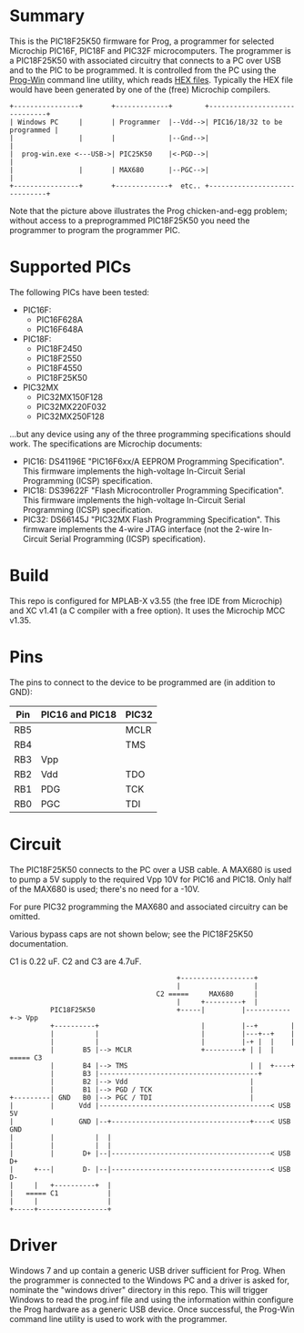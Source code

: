 # Summary

This is the PIC18F25K50 firmware for Prog, a programmer for selected Microchip PIC16F, PIC18F and PIC32F microcomputers.
The programmer is a PIC18F25K50 with associated circuitry that connects to a PC over USB and to the PIC to be programmed.
It is controlled from the PC using the [Prog-Win](https://github.com/jhbe/prog-win) command line utility, which reads
[HEX files](https://en.wikipedia.org/wiki/Intel_HEX). Typically the HEX file would have been generated by one of the
(free) Microchip compilers.

    +----------------+       +-------------+        +------------------------------+
    | Windows PC     |       | Programmer  |--Vdd-->| PIC16/18/32 to be programmed |
    |                |       |             |--Gnd-->|                              |
    |  prog-win.exe <---USB->| PIC25K50    |<-PGD-->|                              |
    |                |       | MAX680      |--PGC-->|                              |
    +----------------+       +-------------+  etc.. +------------------------------+

Note that the picture above illustrates the Prog chicken-and-egg problem; without access to a preprogrammed PIC18F25K50 you
need the programmer to program the programmer PIC.

# Supported PICs

The following PICs have been tested:

* PIC16F:
    * PIC16F628A
    * PIC16F648A
* PIC18F:
    * PIC18F2450
    * PIC18F2550
    * PIC18F4550
    * PIC18F25K50
* PIC32MX
    * PIC32MX150F128
    * PIC32MX220F032
    * PIC32MX250F128

...but any device using any of the three programming specifications should work. The specifications are Microchip documents:

* PIC16: DS41196E "PIC16F6xx/A EEPROM Programming Specification". This firmware implements the high-voltage In-Circuit Serial Programming (ICSP) specification.
* PIC18: DS39622F "Flash Microcontroller Programming Specification". This firmware implements the high-voltage In-Circuit Serial Programming (ICSP) specification.
* PIC32: DS66145J "PIC32MX Flash Programming Specification". This firmware implements the 4-wire JTAG interface (not the 2-wire In-Circuit Serial Programming (ICSP) specification).

# Build

This repo is configured for MPLAB-X v3.55 (the free IDE from Microchip) and XC v1.41 (a C compiler with a free option).
It uses the Microchip MCC v1.35.

# Pins

The pins to connect to the device to be programmed are (in addition to GND):

|  Pin   |  PIC16 and PIC18  |  PIC32  |
| ------ | ----------------- | ------- |
|  RB5   |                   |  MCLR   |
|  RB4   |                   |  TMS    |
|  RB3   |  Vpp              |         |
|  RB2   |  Vdd              |  TDO    |
|  RB1   |  PDG              |  TCK    |
|  RB0   |  PGC              |  TDI    |

# Circuit

The PIC18F25K50 connects to the PC over a USB cable. A MAX680 is used to pump
a 5V supply to the required Vpp 10V for PIC16 and PIC18. Only half of the MAX680
is used; there's no need for a -10V.

For pure PIC32 programming the MAX680 and associated circuitry can be omitted.

Various bypass caps are not shown below; see the PIC18F25K50 documentation.

C1 is 0.22 uF. C2 and C3 are 4.7uF.

                                             +------------------+
                                             |                  |
                                        C2 =====     MAX680     |
                                             |     +---------+  |
              PIC18F25K50                    +-----|         |-----------+-> Vpp
              +----------+                         |         |--+        |
              |          |                         |         |---+--+    |
              |          |                         |         |-+ |  |    |
              |       B5 |--> MCLR                 +---------+ | |  |  ===== C3
              |       B4 |--> TMS                              | |  +----+
              |       B3 |---------------------------------------+
              |       B2 |--> Vdd                              |
              |       B1 |--> PGD / TCK                        |
    +---------| GND   B0 |--> PGC / TDI                        |
    |         |      Vdd |------------------------------------------< USB 5V
    |         |      GND |--+----------------------------------+----< USB GND
    |         |          |  |
    |         |          |  |
    |         |       D+ |--|---------------------------------------< USB D+
    |     +---|       D- |--|---------------------------------------< USB D-
    |     |   +----------+  |
    |   ===== C1            |
    |     |                 |
    +-----+-----------------+


# Driver

Windows 7 and up contain a generic USB driver sufficient for Prog. When the programmer
is connected to the Windows PC and a driver is asked for, nominate the "windows driver"
directory in this repo. This will trigger Windows to read the prog.inf file and using
the information within configure the Prog hardware as a generic USB device. Once
successful, the Prog-Win command line utility is used to work with the programmer.


